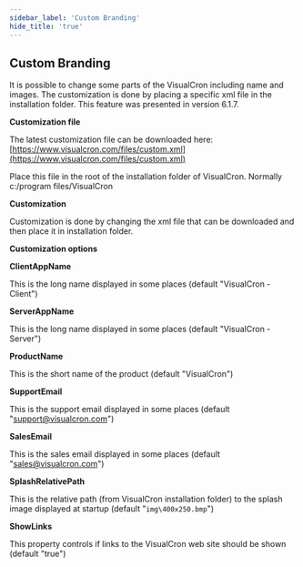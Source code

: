 ```yaml
---
sidebar_label: 'Custom Branding'
hide_title: 'true'
---
```


## Custom Branding

It is possible to change some parts of the VisualCron including name and images. The customization is done by placing a specific xml file in the installation folder. This feature was presented in version 6.1.7.
 
**Customization file**
 
The latest customization file can be downloaded here: [https://www.visualcron.com/files/custom.xml](https://www.visualcron.com/files/custom.xml)
 
Place this file in the root of the installation folder of VisualCron. Normally c:/program files/VisualCron
 
**Customization**
 
Customization is done by changing the xml file that can be downloaded and then place it in installation folder.
 
**Customization options**
 
**ClientAppName**

This is the long name displayed in some places (default "VisualCron - Client")
 
**ServerAppName**

This is the long name displayed in some places (default "VisualCron - Server")
 
**ProductName**

This is the short name of the product (default "VisualCron")
 
**SupportEmail**

This is the support email displayed in some places (default "support@visualcron.com")
 
**SalesEmail**

This is the sales email displayed in some places (default "sales@visualcron.com")
 
**SplashRelativePath**

This is the relative path (from VisualCron installation folder) to the splash image displayed at startup (default "`img\400x250.bmp`")
 
**ShowLinks**

This property controls if links to the VisualCron web site should be shown (default "true")